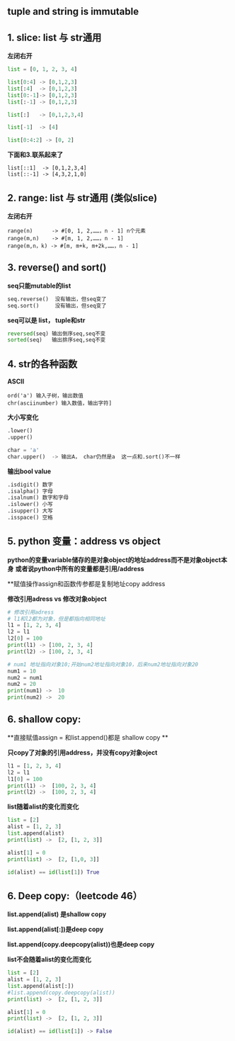 ## tuple and string is immutable

## 1. slice: list 与 str通用 
**左闭右开**
```python
list = [0, 1, 2, 3, 4]

list[0:4] -> [0,1,2,3]
list[:4]  -> [0,1,2,3]
list[0:-1]-> [0,1,2,3]
list[:-1] -> [0,1,2,3]

list[:]   -> [0,1,2,3,4]

list[-1]  -> [4]

list[0:4:2] -> [0, 2]
```
**下面和3.联系起来了**
```
list[::1]  -> [0,1,2,3,4]
list[::-1] -> [4,3,2,1,0]
```

## 2. range: list 与 str通用 (类似slice)
**左闭右开**
```
range(n)      -> #[0, 1, 2,……，n - 1] n个元素
range(m,n)    -> #[m, 1, 2,……，n - 1]
range(m,n，k) -> #[m, m+k, m+2k,……，n - 1]
```
## 3. reverse() and sort()
**seq只能mutable的list**
```python
seq.reverse()  没有输出，但seq变了
seq.sort()     没有输出，但seq变了
```

**seq可以是 list， tuple和str**
```python
reversed(seq) 输出倒序seq,seq不变
sorted(seq)   输出排序seq,seq不变
```

## 4. str的各种函数
**ASCII**
```
ord('a') 输入子树，输出数值
chr(asciinumber) 输入数值，输出字符]
```
**大小写变化**
```python
.lower()
.upper()

char = 'a'
char.upper()  -> 输出A， char仍然是a  这一点和.sort()不一样
```
**输出bool value**
```python
.isdigit() 数字
.isalpha() 字母
.isalnum() 数字和字母
.islower() 小写
.isupper() 大写
.isspace() 空格
```

## 5. python 变量：address vs object
**python的变量variable储存的是对象object的地址address而不是对象object本身**
**或者说python中所有的变量都是引用/address**

**赋值操作assign和函数传参都是复制地址copy address

**修改引用adress vs 修改对象object**
```python
# 修改引用adress
# l1和l2都为对象，但是都指向相同地址
l1 = [1, 2, 3, 4]
l2 = l1
l2[0] = 100
print(l1) -> [100, 2, 3, 4]
print(l2) -> [100, 2, 3, 4]
```

```python
# num1 地址指向对象10;开始num2地址指向对象10，后来num2地址指向对象20
num1 = 10
num2 = num1
num2 = 20
print(num1) ->  10
print(num2) ->  20
```
## 6. shallow copy:
**直接赋值assign = 和list.append()都是 shallow copy **

**只copy了对象的引用address，并没有copy对象oject**
```python
l1 = [1, 2, 3, 4]
l2 = l1
l1[0] = 100
print(l1) ->  [100, 2, 3, 4]
print(l2) ->  [100, 2, 3, 4]
```
**list随着alist的变化而变化**
```python
list = [2]
alist = [1, 2, 3]
list.append(alist)
print(list) ->  [2, [1, 2, 3]]

alist[1] = 0
print(list) ->  [2, [1,0, 3]]

id(alist) == id(list[1]) True

```
## 6. Deep copy:（leetcode 46）
**list.append(alist) 是shallow copy**

**list.append(alist[:])是deep copy**

**list.append(copy.deepcopy(alist))也是deep copy**

**list不会随着alist的变化而变化**
```python
list = [2]
alist = [1, 2, 3]
list.append(alist[:])
#list.append(copy.deepcopy(alist))
print(list) ->  [2, [1, 2, 3]]

alist[1] = 0
print(list) ->  [2, [1, 2, 3]]

id(alist) == id(list[1]) -> False
```
